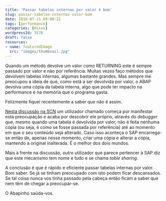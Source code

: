 ```yaml
---
title: 'Passar tabelas internas por valor é bom'
slug: passar-tabelas-internas-valor-bom
date: 2016-07-11 09:00:21
tags: [performance]
categories: [dicas]
wordpressId: 3578
draft: false
resources:
- name: featuredImage
  src: "images/thumbnail.jpg"
---
```

Quando um método devolve um valor como RETURNING este é sempre passado por valor e não por referência. Muitas vezes faço métodos que devolvem tabelas internas, algumas bastante grandes. Mas sempre me preocupou a ideia de que, como está a ser devolvida por valor, o ABAP devolva uma cópia da tabela interna, algo que pode ter impacto na performance e na memória que o programa gasta.

Felizmente fiquei recentemente a saber que não é assim.

<!--more-->

[Nesta discussão na SCN][1] um utilizador chamado começa por manifestar esta preocupação e acaba por descobrir ele próprio, através do _debugger_ que, mesmo quando uma tabela é devolvida por valor, não é feita nenhuma cópia (ou seja, é como se fosse passada por referência) até ao momento em que o seu conteúdo seja alterado. Caso isso aconteça o SAP encarrega-se então de, apenas nesse momento, criar uma cópia e alterar a cópia, mantendo a original inalterada. É o melhor dos dois mundos.

Mais à frente na discussão, outro utilizador que parece pertencer à SAP diz que este mecanismo tem nome e tudo e se chama _table sharing_.

A conclusão é que é rápido e eficiente passar tabelas internas por valor. Bom saber. Se já se tinham preocupado com isto podem ficar descansados. Se tal coisa nunca vos tinha passado pela cabeça então ficam a saber que nem têm de chegar a preocupar-se.

O Abapinho saúda-vos.

   [1]: https://scn.sap.com/thread/280115
